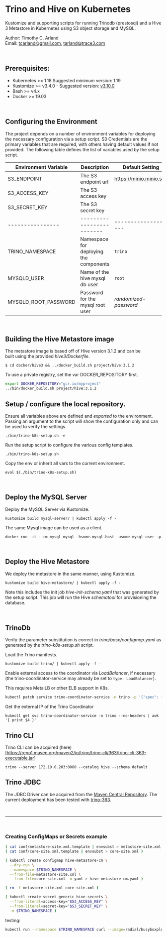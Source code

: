 Trino and Hive on Kubernetes
============================

Kustomize and supporting scripts for running Trinodb (prestosql) and 
a Hive 3 Metastore in Kubernetes using S3 object storage and MySQL. 


Author:  Timothy C. Arland  
Email:   <tcarland@gmail.com>, <tarland@trace3.com>  <br> 

<br>

## Prerequisites:

- Kubernetes >= 1.18  Suggested minimum version: 1.19
- Kustomize >= v3.4.0  - Suggested version: [v3.10.0](https://github.com/kubernetes-sigs/kustomize/releases/download/kustomize%2Fv3.10.0/kustomize_v3.10.0_linux_amd64.tar.gz)
- Bash >= v4.x
- Docker >= 19.03  

<br>

## Configuring the Environment

The project depends on a number of environment variables for deploying the 
necessary configuration via a setup script. S3 Credentials are the primary 
variables that are required, with others having default values if not provided. 
The following table defines the list of variables used by the setup script.

| Environment Variable |    Description   |  Default Setting |
| -------------------- | -------------------------------| ---------------|
| S3_ENDPOINT          |  The S3 endpoint url | https://minio.minio.svc  | 
| S3_ACCESS_KEY        |  The S3 access key   |      |
| S3_SECRET_KEY        |  The S3 secret key  |       |
|  ----------------    |  -------------------------  |  -------------------  |
| TRINO_NAMESPACE      |  Namespace for deploying the components | `trino`  |
| MYSQLD_USER          |  Name of the hive mysql db user  | `root` |
| MYSQLD_ROOT_PASSWORD |  Password for the mysql root user |  *randomized-password* |

<br>

## Building the Hive Metastore image

The metastore image is based off of Hive version 3.1.2 and can be  
built using the provided *hive3/Dockerfile*. 
```
$ cd docker/hive3 && ../docker_build.sh project/hive:3.1.2
```

To use a private registry, set the var DOCKER_REPOSITORY first.
```sh
export DOCKER_REPOSITORY="gcr.io/myproject"
../bin/docker_build.sh project/hive:3.1.2
```

## Setup / configure the local repository.

Ensure all variables above are defined and *exported* to the environment.
Passing an argument to the script will show the configuration only and 
can be used to verify the settings.
```
./bin/trino-k8s-setup.sh -e
```

Run the setup script to configure the various config templates.
```
./bin/trino-k8s-setup.sh
```

Copy the env or inherit all vars to the current environment.
``` 
eval $(./bin/trino-k8s-setup.sh)
```

<br>

## Deploy the MySQL Server

Deploy the MySQL Server via Kustomize.
```
kustomize build mysql-server/ | kubectl apply -f -
```

The same Mysql image can be used as a client.
```
docker run -it --rm mysql mysql -hsome.mysql.host -usome-mysql-user -p
```

<br>

## Deploy the Hive Metastore
We deploy the metastore in the same manner, using Kustomize.
```
kustomize build hive-metastore/ | kubectl apply -f -
```

Note this includes the init job *hive-init-schema.yaml* that was 
generated by the setup script.  This job will run the Hive *schematool* 
for provisioning the database. 

<br>

## TrinoDb

Verify the parameter substitution is correct in *trino/base/configmap.yaml* 
as generated by the *trino-k8s-setup.sh* script.

Load the Trino manifests.
```
kustomize build trino/ | kubectl apply -f -
```

Enable external access to the coordinator via *LoadBalancer*, if necessary (the 
trino-coordinator-service may already be set to `type: LoadBalancer`). 

This requires MetalLB or other ELB support in K8s.
```sh
kubectl patch service trino-coordinator-service -n trino -p '{"spec": {"type": "LoadBalancer"}}'
```

Get the external IP of the Trino Coordinator
```
kubectl get svc trino-coordinator-service -n trino --no-headers | awk '{ print $4 }'
```

## Trino CLI

Trino CLI can be acquired (here)[https://repo1.maven.org/maven2/io/trino/trino-cli/363/trino-cli-363-executable.jar]
```
trino --server 172.19.0.203:8080 --catalog hive --schema default
```

## Trino JDBC

The JDBC Driver can be acquired from the [Maven Central Repository](https://repo1.maven.org/maven2/io/trino/trino-jdbc/). 
The current deployment has been tested with [trino-363](https://repo1.maven.org/maven2/io/trino/trino-jdbc/363/trino-jdbc-363.jar).

<br>

---

<br>

### Creating ConfigMaps or Secrets example
```sh
( cat conf/metastore-site.xml.template | envsubst > metastore-site.xml )
( cat conf/core-site.xml.template | envsubst > core-site.xml )

( kubectl create configmap hive-metastore-cm \
  --dry-run \
  --namespace $TRINO_NAMESPACE \
  --from-file=metastore-site.xml \
  --from-file=core-site.xml -o yaml > hive-metastore-cm.yaml )

( rm -f metastore-site.xml core-site.xml )

( kubectl create secret generic hive-secrets \
  --from-literal=access-key="$S3_ACCESS_KEY" \
  --from-literal=secret-key="$S3_SECRET_KEY" \
  -n $TRINO_NAMESPACE )
```

testing:
```sh
kubectl run --namespace $TRINO_NAMESPACE curl --image=radial/busyboxplus:curl -i --tty 
```

